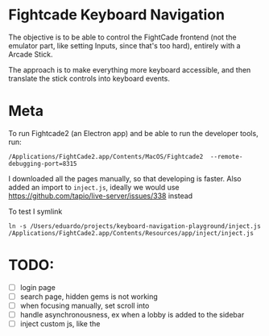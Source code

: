 # Fightcade Keyboard Navigation

The objective is to be able to control the FightCade frontend (not the emulator part,
like setting Inputs, since that's too hard),
entirely with a Arcade Stick.

The approach is to make everything more keyboard accessible, and then translate the stick
controls into keyboard events.

# Meta
To run Fightcade2 (an Electron app) and be able to run the developer tools, run:
```
/Applications/FightCade2.app/Contents/MacOS/Fightcade2  --remote-debugging-port=8315
```

I downloaded all the pages manually, so that developing is faster.
Also added an import to `inject.js`, ideally we would use https://github.com/tapio/live-server/issues/338 instead

To test I symlink
```
ln -s /Users/eduardo/projects/keyboard-navigation-playground/inject.js /Applications/FightCade2.app/Contents/Resources/app/inject/inject.js
```


# TODO:
- [ ] login page
- [ ] search page, hidden gems is not working
- [ ] when focusing manually, set scroll into
- [ ] handle asynchronousness, ex when a lobby is added to the sidebar
- [ ] inject custom js, like the <script src="inject.js"/> in dev mode
- [ ] handle stick (axis) https://developer.mozilla.org/en-US/docs/Web/API/Gamepad/axes
- [ ] use flexbox instead of grid? .wrapper: { display: flex, flexwrap }, children: { flex: 1 0 6rem; }
- [ ] add bundling

